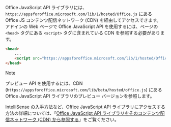 Office JavaScript API ライブラリには、`https://appsforoffice.microsoft.com/lib/1/hosted/Office.js` にある Office JS コンテンツ配信ネットワーク (CDN) を経由してアクセスできます。 アドインの Web ページで Office JavaScript API を使用するには、ページの `<head>` タグにある `<script>` タグに含まれている CDN を参照する必要があります。

```html
<head>
    ...
    <script src="https://appsforoffice.microsoft.com/lib/1/hosted/Office.js" type="text/javascript"></script>
</head>
```

> [!NOTE]
> プレビュー API を使用するには、CDN (`https://appsforoffice.microsoft.com/lib/beta/hosted/office.js`) にある Office JavaScript API ライブラリのプレビュー バージョンを参照します。

IntelliSense の入手方法など、Office JavaScript API ライブラリにアクセスする方法の詳細については、「[Office JavaScript API ライブラリをそのコンテンツ配信ネットワーク (CDN) から参照する](../develop/referencing-the-javascript-api-for-office-library-from-its-cdn.md)」をご覧ください。